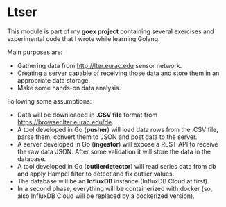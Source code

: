 # Ltser

This module is part of my **goex project** containing several exercises and experimental code that I wrote while learning Golang.

Main purposes are:
- Gathering data from http://lter.eurac.edu sensor network.
- Creating a server capable of receiving those data and store them in an appropriate data storage.
- Make some hands-on data analysis.

Following some assumptions:
- Data will be downloaded in **.CSV file** format from https://browser.lter.eurac.edu/de.
- A tool developed in Go (**pusher**) will load data rows from the .CSV file, parse them, convert them to JSON and post data to the server.
- A server developed in Go (**ingestor**) will expose a REST API to receive the raw data JSON. After some validation it will store the data in the database.
- A tool developed in Go (**outlierdetector**) will read series data from db and apply Hampel filter to detect and fix outlier values.
- The database will be an **InfluxDB** instance (InfluxDB Cloud at first).
- In a second phase, everything will be containerized with docker (so, also InfluxDB Cloud will be replaced by a dockerized version).
